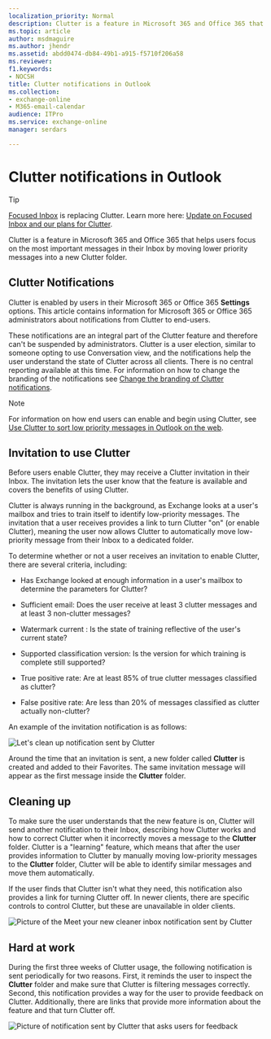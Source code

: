 ```yaml
---
localization_priority: Normal
description: Clutter is a feature in Microsoft 365 and Office 365 that helps users focus on the most important messages in their Inbox by moving lower priority messages into a new Clutter folder.
ms.topic: article
author: msdmaguire
ms.author: jhendr
ms.assetid: abdd0474-db84-49b1-a915-f5710f206a58
ms.reviewer: 
f1.keywords:
- NOCSH
title: Clutter notifications in Outlook
ms.collection: 
- exchange-online
- M365-email-calendar
audience: ITPro
ms.service: exchange-online
manager: serdars

---
```


# Clutter notifications in Outlook

> [!TIP]
> [Focused Inbox](/microsoft-365/admin/setup/configure-focused-inbox) is replacing Clutter. Learn more here: [Update on Focused Inbox and our plans for Clutter](https://techcommunity.microsoft.com/t5/Outlook-Blog/Update-on-Focused-Inbox-and-our-plans-for-Clutter/ba-p/136448).

Clutter is a feature in Microsoft 365 and Office 365 that helps users focus on the most important messages in their Inbox by moving lower priority messages into a new Clutter folder.

## Clutter Notifications

 Clutter is enabled by users in their Microsoft 365 or Office 365 **Settings** options. This article contains information for Microsoft 365 or Office 365 administrators about notifications from Clutter to end-users.

These notifications are an integral part of the Clutter feature and therefore can't be suspended by administrators. Clutter is a user election, similar to someone opting to use Conversation view, and the notifications help the user understand the state of Clutter across all clients. There is no central reporting available at this time. For information on how to change the branding of the notifications see [Change the branding of Clutter notifications](change-clutter-notification-branding.md).

> [!NOTE]
> For information on how end users can enable and begin using Clutter, see [Use Clutter to sort low priority messages in Outlook on the web](https://support.microsoft.com/office/7b50c5db-7704-4e55-8a1b-dfc7bf1eafa0).

## Invitation to use Clutter

Before users enable Clutter, they may receive a Clutter invitation in their Inbox. The invitation lets the user know that the feature is available and covers the benefits of using Clutter.

Clutter is always running in the background, as Exchange looks at a user's mailbox and tries to train itself to identify low-priority messages. The invitation that a user receives provides a link to turn Clutter "on" (or enable Clutter), meaning the user now allows Clutter to automatically move low-priority message from their Inbox to a dedicated folder.

To determine whether or not a user receives an invitation to enable Clutter, there are several criteria, including:

- Has Exchange looked at enough information in a user's mailbox to determine the parameters for Clutter?

- Sufficient email: Does the user receive at least 3 clutter messages and at least 3 non-clutter messages?

- Watermark current : Is the state of training reflective of the user's current state?

- Supported classification version: Is the version for which training is complete still supported?

- True positive rate: Are at least 85% of true clutter messages classified as clutter?

- False positive rate: Are less than 20% of messages classified as clutter actually non-clutter?

An example of the invitation notification is as follows:

![Let's clean up notification sent by Clutter](../../media/d08cb435-4305-4a15-9ffd-eb6e268ae930.png)

Around the time that an invitation is sent, a new folder called **Clutter** is created and added to their Favorites. The same invitation message will appear as the first message inside the **Clutter** folder.

## Cleaning up

To make sure the user understands that the new feature is on, Clutter will send another notification to their Inbox, describing how Clutter works and how to correct Clutter when it incorrectly moves a message to the **Clutter** folder. Clutter is a "learning" feature, which means that after the user provides information to Clutter by manually moving low-priority messages to the **Clutter** folder, Clutter will be able to identify similar messages and move them automatically.

 If the user finds that Clutter isn't what they need, this notification also provides a link for turning Clutter off. In newer clients, there are specific controls to control Clutter, but these are unavailable in older clients.

![Picture of the Meet your new cleaner inbox notification sent by Clutter](../../media/29398c38-47f9-4595-a784-aaf8e1d0395c.png)

## Hard at work

During the first three weeks of Clutter usage, the following notification is sent periodically for two reasons. First, it reminds the user to inspect the **Clutter** folder and make sure that Clutter is filtering messages correctly. Second, this notification provides a way for the user to provide feedback on Clutter. Additionally, there are links that provide more information about the feature and that turn Clutter off.

![Picture of notification sent by Clutter that asks users for feedback](../../media/d47e91a3-d60f-4f81-8c2c-14d9bc9bfa7d.png)
